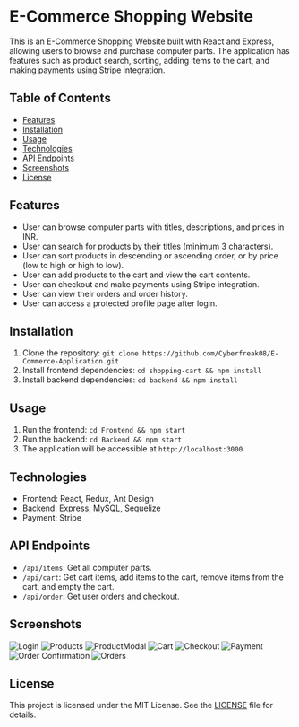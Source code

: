# E-Commerce Shopping Website

This is an E-Commerce Shopping Website built with React and Express, allowing users to browse and purchase computer parts. The application has features such as product search, sorting, adding items to the cart, and making payments using Stripe integration.

## Table of Contents

- [Features](#features)
- [Installation](#installation)
- [Usage](#usage)
- [Technologies](#technologies)
- [API Endpoints](#api-endpoints)
- [Screenshots](#screenshots)
- [License](#license)

## Features

- User can browse computer parts with titles, descriptions, and prices in INR.
- User can search for products by their titles (minimum 3 characters).
- User can sort products in descending or ascending order, or by price (low to high or high to low).
- User can add products to the cart and view the cart contents.
- User can checkout and make payments using Stripe integration.
- User can view their orders and order history.
- User can access a protected profile page after login.

## Installation

1. Clone the repository: `git clone https://github.com/Cyberfreak08/E-Commerce-Application.git`
2. Install frontend dependencies: `cd shopping-cart && npm install`
3. Install backend dependencies: `cd backend && npm install`

## Usage

1. Run the frontend: `cd Frontend && npm start`
2. Run the backend: `cd Backend && npm start`
3. The application will be accessible at `http://localhost:3000`

## Technologies

- Frontend: React, Redux, Ant Design
- Backend: Express, MySQL, Sequelize
- Payment: Stripe

## API Endpoints

- `/api/items`: Get all computer parts.
- `/api/cart`: Get cart items, add items to the cart, remove items from the cart, and empty the cart.
- `/api/order`: Get user orders and checkout.

## Screenshots

![Login](/E-Commerce-Application/ScreenShots/Login.png)
![Products](/E-Commerce-Application/ScreenShots/Products.png)
![ProductModal](/E-Commerce-Application/ScreenShots/ProductModal.png)
![Cart](/E-Commerce-Application/ScreenShots/Cart.png)
![Checkout](/E-Commerce-Application/ScreenShots/Checkout.png)
![Payment](/E-Commerce-Application/ScreenShots/payment.png)
![Order Confirmation](/E-Commerce-Application/ScreenShots/ConfirmOrder.png)
![Orders](/E-Commerce-Application/ScreenShots/Orders.png)
## License

This project is licensed under the MIT License. See the [LICENSE](LICENSE) file for details.
